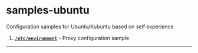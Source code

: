 # samples-ubuntu
Configuration samples for Ubuntu/Kubuntu based on self experience
1. [**`/etc/environment`**](https://github.com/wildfielded/samples-ubuntu/blob/master/etc/environment) - Proxy configuration sample
---
